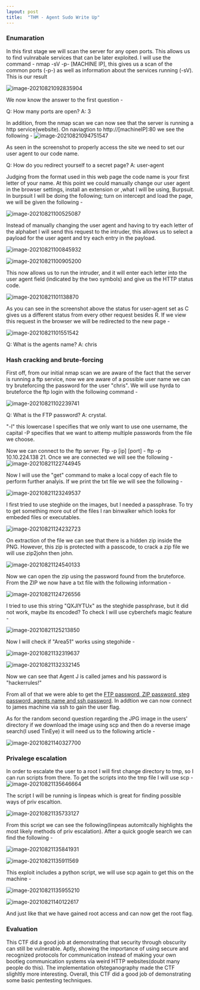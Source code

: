 ```yaml
---
layout: post
title:  "THM - Agent Sudo Write Up"
---
```



### Enumaration

In this first stage we will scan the server for any open ports. This allows us to find vulnrabale services that can be later exploited. I will use the command - nmap -sV -p- [MACHINE IP], this gives us a scan of the common ports (-p-) as well as information about the services running  (-sV). This is our result

![image-20210821092835904](/assets/thm-agent-wu/image-20210821092835904.png)

We now know the answer to the first question -

Q: How many ports are open? A: 3

In addition, from the nmap scan we can now see that the server is running a http service(website). On naviagtion to http://[machineIP]:80 we see the following - 
![image-20210821094751547](/assets/thm-agent-wu/image-20210821094751547.png)

As seen in the screenshot to properly access the site we need to set our user agent to our code name.

Q: How do you redirect yourself to a secret page? A: user-agent

Judging from the format used in this web page the code name is your first  letter of your name. At this point we could manually change our user  agent in the browser settings, install an extension or ,what I will be using, Burpsuit. In burpsuit I will be doing the following; turn on intercept and load the page, we will be given the following -

![image-20210821100525087](/assets/thm-agent-wu/image-20210821100525087.png)

Instead of manually changing the user agent and having to try each letter of  the alphabet I will send this request to the intruder, this allows us to select a payload for the user agent and try each entry in the payload.

![image-20210821100845932](/assets/thm-agent-wu/image-20210821100845932.png)

![image-20210821100905200](/assets/thm-agent-wu/image-20210821100905200.png)

This now allows us to run the intruder, and it will enter each letter into the user agent field (indicated by the two symbols) and give us the HTTP status code.

![image-20210821101138870](/assets/thm-agent-wu/image-20210821101138870.png)

As you can see in the screenshot above the status for user-agent set as C  gives us a different status from every other request besides R. If we  view this request in the browser we will be redirected to the new page -

![image-20210821101551542](/assets/thm-agent-wu/image-20210821101551542.png)

Q: What is the agents name? A: chris

### Hash cracking and brute-forcing

First off, from our initial nmap scan we are aware of the fact that the server is running a ftp service, now we are aware of a possible user name we can try bruteforcing the password for the user "chris". We will use hyrda to bruteforce the ftp login with the following command -

![image-20210821102239741](/assets/thm-agent-wu/image-20210821102239741.png)

Q: What is the FTP password? A: crystal.

"-l" this lowercase l specifies that we only want to use one username, the capital -P specifies that we want to attemp multiple passwords from the file we choose.

Now we can connect to the ftp server. Ftp -p [ip] [port] - ftp -p 10.10.224.138 21. Once we are connected we will see the following - 
![image-20210821122744945](/assets/thm-agent-wu/image-20210821122744945.png)

Now I will use the "get" command to make a local copy of each file to perform further analyis. If we print the txt file we will see the following -

![image-20210821123249537](/assets/thm-agent-wu/image-20210821123249537.png)

I first tried to use steghide on the images, but I needed a passphrase. To try to get something more out of the files I ran binwalker which looks for embeded files or executables.

![image-20210821124232723](/assets/thm-agent-wu/image-20210821124232723.png)

On extraction of the file we can see that there is a hidden zip inside the PNG. However, this zip is protected with a passcode, to crack a zip file we will use zip2john then john.

![image-20210821124540133](/assets/thm-agent-wu/image-20210821124540133.png)

Now we can open the zip using the password found from the bruteforce. From the ZIP we now have a txt file with the following information -

![image-20210821124726556](/assets/thm-agent-wu/image-20210821124726556.png)

I tried to use this string "QXJlYTUx" as the steghide passphrase, but it did not work, maybe its encoded? To check I will use cyberchefs magic feature -

![image-20210821125213850](/assets/thm-agent-wu/image-20210821125213850.png)

Now I will check if "Area51" works using stegohide -

![image-20210821132319637](/assets/thm-agent-wu/image-20210821132319637.png)

![image-20210821132332145](/assets/thm-agent-wu/image-20210821132332145.png)

Now we can see that Agent J is called james and his password is "hackerrules!"

From all of that we were able to get the <u>FTP password, ZIP password, steg password, agents name and ssh password</u>. In addtion we can now connect to james machine via ssh to gain the user flag.

As for the random second question regarding the JPG image in the users' directory if we download the image using scp and then do a reverse image search(I used TinEye) it will need us to the following article -

![image-20210821140327700](/assets/thm-agent-wu/image-20210821140327700.png)

### Privalege escalation

In order to escalate the user to a root I will first change directory to tmp, so I can run scripts from there. To get the scripts into the tmp file I will use scp - ![image-20210821135646664](/assets/thm-agent-wu/image-20210821135646664.png)

The script I will be running is linpeas which is great for finding possible ways of priv escaltion.

![image-20210821135733127](/assets/thm-agent-wu/image-20210821135733127.png)

From this script we can see the following(linpeas automitcally highlights the most likely methods of priv escalation). After a quick google search we can find the following -

![image-20210821135841931](/assets/thm-agent-wu/image-20210821135841931.png)

![image-20210821135911569](/assets/thm-agent-wu/image-20210821135911569.png)

This exploit includes a python script, we will use scp again to get this on the machine -

![image-20210821135955210](/assets/thm-agent-wu/image-20210821135955210.png)

![image-20210821140122617](/assets/thm-agent-wu/image-20210821140122617.png)

And just like that we have gained root access and can now get the root flag.



### Evaluation

This CTF did a good job at demonstrating that security through obscurity can still be vulnerable. Aptly, showing the importance of using secure and recognized protocols for communication instead of making your own bootleg communication systems via weird HTTP websites(doubt many people do this). The implementation ofsteganography made the CTF slighltly more interesting. Overall, this CTF did a good job of demonstrating some basic pentesting techniques. 



